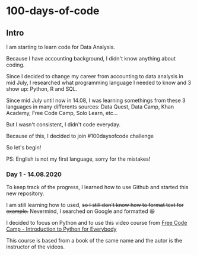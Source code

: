 # 100-days-of-code

## **Intro**
I am starting to learn code for Data Analysis.

Because I have accounting background, I didn't know anything about coding. 

Since I decided to change my career from accounting to data analysis in mid July, I researched what programming language I needed to know and 3 show up: Python, R and SQL. 

Since mid July until now in 14.08, I was learning somethings from these 3 languages in many differents sources: Data Quest, Data Camp, Khan Academy, Free Code Camp, Solo Learn, etc... 

But I wasn't consistent, I didn't code everyday. 

Because of this, I decided to join #100daysofcode challenge

So let's begin!

PS: English is not my first language, sorry for the mistakes! 


### **Day 1 - 14.08.2020**
To keep track of the progress, I learned how to use Github and started this new repository. 

I am still learning how to used, ~~so I still don't know how to format text for example.~~ Nevermind, I searched on Google and formatted :laughing:

I decided to focus on Python and to use this video course from [Free Code Camp - Introduction to Python for Everybody](https://www.freecodecamp.org/learn/scientific-computing-with-python/python-for-everybody/)

This course is based from a book of the same name and the autor is the instructor of the videos.    
